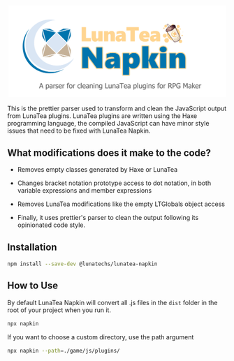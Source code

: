 <p align="center">
  <img src="logo.png" alt="luna-tea-napkin" width="500" href="https://github.com/lunatechsdev/lunateanapkin" />
</p>

This is the prettier parser used to transform and clean the JavaScript output from LunaTea plugins. LunaTea plugins are written using the Haxe programming language, the compiled JavaScript can have minor style issues that need to be fixed with LunaTea Napkin.

## What modifications does it make to the code?

* Removes empty classes generated by Haxe or LunaTea

* Changes bracket notation prototype access to dot notation, in both variable expressions and member expressions

* Removes LunaTea modifications like the empty LTGlobals object access

* Finally, it uses prettier's parser to clean the output following its opinionated code style.

## Installation

```bash
npm install --save-dev @lunatechs/lunatea-napkin
```

## How to Use

By default LunaTea Napkin will convert all .js files in the `dist` folder in the root of your project when you run it.

```bash
npx napkin 
```

If you want to choose a custom directory, use the path argument

```bash
npx napkin --path=./game/js/plugins/
```
